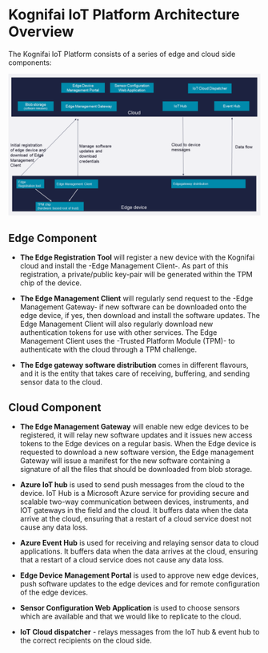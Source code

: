 # Kognifai IoT Platform Architecture Overview

The Kognifai IoT Platform consists of a series of edge and cloud side components:

![](Images/Kognifai%20Iot%20Platform%20-%20platform%20overview.png?raw=true)


## Edge Component 
- **The Edge Registration Tool** will register a new device with the Kognifai cloud and install the -Edge Management Client-. As part of this registration, a private/public key-pair will be generated within the TPM chip of the device.
 
- **The Edge Management Client** will regularly send request to the -Edge Management Gateway- if new software can be downloaded onto the edge device, if yes, then download and install the software updates. The Edge Management Client will also regularly download new authentication tokens for use with other services. 
The Edge Management Client uses the -Trusted Platform Module (TPM)- to authenticate with the cloud through a TPM challenge. 

- **The Edge gateway software distribution** comes in different flavours, and it is the entity that takes care of receiving, buffering, and sending sensor data to the cloud.

## Cloud Component 
- **The Edge Management Gateway** will enable new edge devices to be registered, it will relay new software updates and it issues new access tokens to the Edge devices on a regular basis. When the Edge device is requested to download a new software version, the Edge management Gateway will issue a manifest for the new software containing a signature of all the files that should be downloaded from blob storage.

- **Azure IoT hub** is used to send push messages from the cloud to the device. IoT Hub is a Microsoft Azure service for providing secure and scalable two-way communication between devices, instruments, and IOT gateways in the field and the cloud. It buffers data when the data arrive at the cloud, ensuring that a restart of a cloud service doest not cause any data loss.

- **Azure Event Hub** is used for receiving and relaying sensor data to cloud applications. It buffers data when the data arrives at the cloud, ensuring that a restart of a cloud service does not cause any data loss.

- **Edge Device Management Portal** is used to approve new edge devices, push software updates to the edge devices and for remote configuration of the edge devices.

- **Sensor Configuration Web Application** is used to choose sensors which are available and that we would like to replicate to the cloud.

- **IoT Cloud dispatcher** - relays messages from the IoT hub & event hub to the correct recipients on the cloud side.
